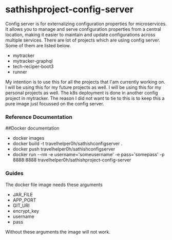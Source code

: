 # sathishproject-config-server

Config server is for externalizing configuration properties for microservices. It allows you to manage and serve configuration properties from a central location, making it easier to maintain and update configurations across multiple services.
There are lot of projects which are using config server. Some of them are listed below.
* mytracker
* mytracker-graphql
* tech-reciper-boot3
* runner

My intention is to use this for all the projects that I'am currently working on. I will be using this for my future projects as well. I will be using this for my personal projects as well.
The k8s deployment is done in another config project in mytracker. The reason I did not want to tie to this is to keep this a pure image just
focussed on the config server. 

### Reference Documentation

##Docker documentation

* docker images
* docker build -t travelhelper0h/sathishconfigserver .
* docker push travelhelper0h/sathishconfigserver
* docker run --rm -e username='someusername' -e pass='somepass' -p 8888:8888 travelhelper0h/sathishproject-config-server

### Guides

The docker file image needs these arguments
* JAR_FILE 
* APP_PORT
* GIT_URI
* encrypt_key
* username
* pass

Without these arguments the image will not work.